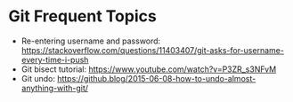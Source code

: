 # Git Frequent Topics
* Re-entering username and password: https://stackoverflow.com/questions/11403407/git-asks-for-username-every-time-i-push 
* Git bisect tutorial: https://www.youtube.com/watch?v=P3ZR_s3NFvM 
* Git undo: https://github.blog/2015-06-08-how-to-undo-almost-anything-with-git/ 
